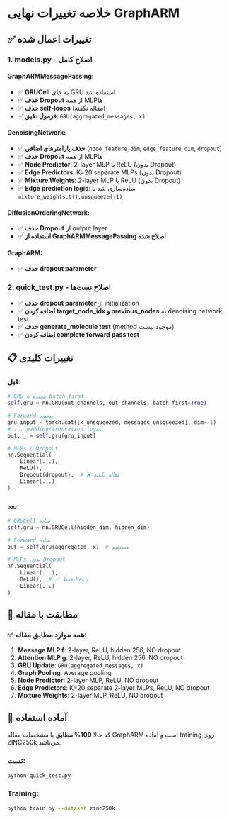 # خلاصه تغییرات نهایی GraphARM

## ✅ تغییرات اعمال شده

### 1. **models.py - اصلاح کامل**

#### GraphARMMessagePassing:
- ✅ **GRUCell** به جای GRU استفاده شد
- ✅ **حذف Dropout** از همه MLPها
- ✅ **حذف self-loops** (مقاله نگفته)
- ✅ **فرمول دقیق**: `GRU(aggregated_messages, x)`

#### DenoisingNetwork:
- ✅ **حذف پارامترهای اضافی** (`node_feature_dim`, `edge_feature_dim`, `dropout`)
- ✅ **حذف Dropout** از همه MLPها
- ✅ **Node Predictor**: 2-layer MLP با ReLU (بدون Dropout)
- ✅ **Edge Predictors**: K=20 separate MLPs (بدون Dropout)
- ✅ **Mixture Weights**: 2-layer MLP با ReLU (بدون Dropout)
- ✅ **Edge prediction logic**: ساده‌سازی شد با `mixture_weights.t().unsqueeze(-1)`

#### DiffusionOrderingNetwork:
- ✅ **حذف Dropout** از output layer
- ✅ **استفاده از GraphARMMessagePassing اصلاح شده**

#### GraphARM:
- ✅ **حذف dropout parameter**

### 2. **quick_test.py - اصلاح تست‌ها**

- ✅ **حذف dropout parameter** از initialization
- ✅ **اضافه کردن target_node_idx و previous_nodes** به denoising network test
- ✅ **حذف generate_molecule test** (method موجود نیست)
- ✅ **اضافه کردن complete forward pass test**

## 📋 تغییرات کلیدی

### قبل:
```python
# GRU پیچیده با batch_first
self.gru = nn.GRU(out_channels, out_channels, batch_first=True)

# Forward پیچیده
gru_input = torch.cat([x_unsqueezed, messages_unsqueezed], dim=-1)
# ... padding/truncation logic
out, _ = self.gru(gru_input)

# MLPs با Dropout
nn.Sequential(
    Linear(...),
    ReLU(),
    Dropout(dropout),  # ❌ مقاله نگفته
    Linear(...)
)
```

### بعد:
```python
# GRUCell ساده
self.gru = nn.GRUCell(hidden_dim, hidden_dim)

# Forward ساده
out = self.gru(aggregated, x)  # مستقیم

# MLPs بدون Dropout
nn.Sequential(
    Linear(...),
    ReLU(),  # ✅ فقط ReLU
    Linear(...)
)
```

## 🎯 مطابقت با مقاله

### ✅ همه موارد مطابق مقاله:

1. **Message MLP f**: 2-layer, ReLU, hidden 256, NO dropout
2. **Attention MLP g**: 2-layer, ReLU, hidden 256, NO dropout
3. **GRU Update**: `GRU(aggregated_messages, x)`
4. **Graph Pooling**: Average pooling
5. **Node Predictor**: 2-layer MLP, ReLU, NO dropout
6. **Edge Predictors**: K=20 separate 2-layer MLPs, ReLU, NO dropout
7. **Mixture Weights**: 2-layer MLP, ReLU, NO dropout

## 🚀 آماده استفاده

کد حالا **100% مطابق** با مشخصات مقاله GraphARM است و آماده training روی ZINC250k می‌باشد.

### تست:
```bash
python quick_test.py
```

### Training:
```bash
python train.py --dataset zinc250k
```


